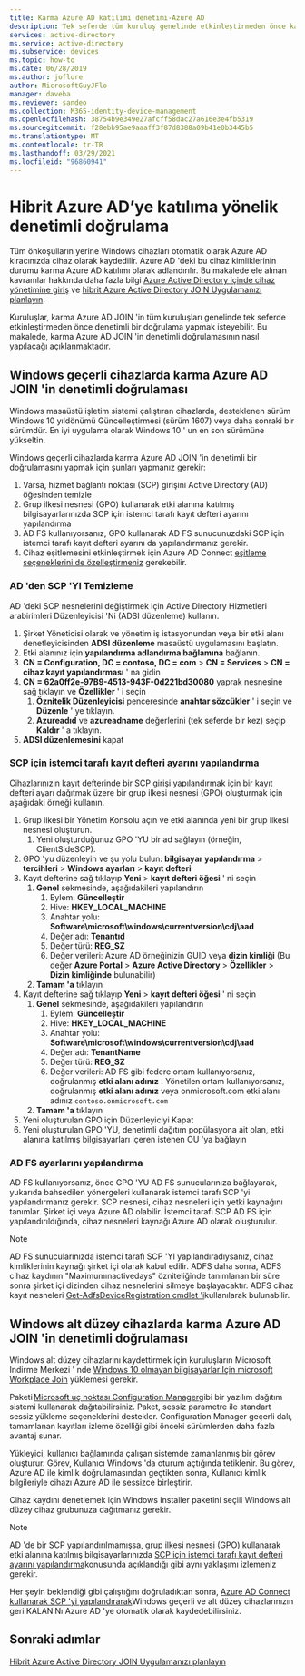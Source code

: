 ```yaml
---
title: Karma Azure AD katılımı denetimi-Azure AD
description: Tek seferde tüm kuruluş genelinde etkinleştirmeden önce karma Azure AD JOIN 'in denetimli bir doğrulamasını yapmayı öğrenin
services: active-directory
ms.service: active-directory
ms.subservice: devices
ms.topic: how-to
ms.date: 06/28/2019
ms.author: joflore
author: MicrosoftGuyJFlo
manager: daveba
ms.reviewer: sandeo
ms.collection: M365-identity-device-management
ms.openlocfilehash: 38754b9e349e27afcff58dac27a616e3e4fb5319
ms.sourcegitcommit: f28ebb95ae9aaaff3f87d8388a09b41e0b3445b5
ms.translationtype: MT
ms.contentlocale: tr-TR
ms.lasthandoff: 03/29/2021
ms.locfileid: "96860941"
---
```

# <a name="controlled-validation-of-hybrid-azure-ad-join"></a>Hibrit Azure AD’ye katılıma yönelik denetimli doğrulama

Tüm önkoşulların yerine Windows cihazları otomatik olarak Azure AD kiracınızda cihaz olarak kaydedilir. Azure AD 'deki bu cihaz kimliklerinin durumu karma Azure AD katılımı olarak adlandırılır. Bu makalede ele alınan kavramlar hakkında daha fazla bilgi [Azure Active Directory içinde cihaz yönetimine giriş](overview.md) ve [hibrit Azure Active Directory JOIN Uygulamanızı planlayın](hybrid-azuread-join-plan.md).

Kuruluşlar, karma Azure AD JOIN 'in tüm kuruluşları genelinde tek seferde etkinleştirmeden önce denetimli bir doğrulama yapmak isteyebilir. Bu makalede, karma Azure AD JOIN 'in denetimli doğrulamasının nasıl yapılacağı açıklanmaktadır.

## <a name="controlled-validation-of-hybrid-azure-ad-join-on-windows-current-devices"></a>Windows geçerli cihazlarda karma Azure AD JOIN 'in denetimli doğrulaması

Windows masaüstü işletim sistemi çalıştıran cihazlarda, desteklenen sürüm Windows 10 yıldönümü Güncelleştirmesi (sürüm 1607) veya daha sonraki bir sürümdür. En iyi uygulama olarak Windows 10 ' un en son sürümüne yükseltin.

Windows geçerli cihazlarda karma Azure AD JOIN 'in denetimli bir doğrulamasını yapmak için şunları yapmanız gerekir:

1. Varsa, hizmet bağlantı noktası (SCP) girişini Active Directory (AD) öğesinden temizle
1. Grup ilkesi nesnesi (GPO) kullanarak etki alanına katılmış bilgisayarlarınızda SCP için istemci tarafı kayıt defteri ayarını yapılandırma
1. AD FS kullanıyorsanız, GPO kullanarak AD FS sunucunuzdaki SCP için istemci tarafı kayıt defteri ayarını da yapılandırmanız gerekir.  
1. Cihaz eşitlemesini etkinleştirmek için Azure AD Connect [eşitleme seçeneklerini de özelleştirmeniz](../hybrid/how-to-connect-post-installation.md#additional-tasks-available-in-azure-ad-connect) gerekebilir. 


### <a name="clear-the-scp-from-ad"></a>AD 'den SCP 'YI Temizleme

AD 'deki SCP nesnelerini değiştirmek için Active Directory Hizmetleri arabirimleri Düzenleyicisi 'Ni (ADSI düzenleme) kullanın.

1. Şirket Yöneticisi olarak ve yönetim iş istasyonundan veya bir etki alanı denetleyicisinden **ADSI düzenleme** masaüstü uygulamasını başlatın.
1. Etki alanınız için **yapılandırma adlandırma bağlamına** bağlanın.
1. **CN = Configuration, DC = contoso, DC = com**  >  **CN = Services**  >  **CN = cihaz kayıt yapılandırması** ' na gidin
1. **CN = 62a0ff2e-97B9-4513-943F-0d221bd30080** yaprak nesnesine sağ tıklayın ve **Özellikler** ' i seçin
   1. **Öznitelik Düzenleyicisi** penceresinde **anahtar sözcükler** ' i seçin ve **Düzenle** ' ye tıklayın.
   1. **Azureadıd** ve **azureadname** değerlerini (tek seferde bir kez) seçip **Kaldır** ' a tıklayın.
1. **ADSI düzenlemesini** kapat


### <a name="configure-client-side-registry-setting-for-scp"></a>SCP için istemci tarafı kayıt defteri ayarını yapılandırma

Cihazlarınızın kayıt defterinde bir SCP girişi yapılandırmak için bir kayıt defteri ayarı dağıtmak üzere bir grup ilkesi nesnesi (GPO) oluşturmak için aşağıdaki örneği kullanın.

1. Grup ilkesi bir Yönetim Konsolu açın ve etki alanında yeni bir grup ilkesi nesnesi oluşturun.
   1. Yeni oluşturduğunuz GPO 'YU bir ad sağlayın (örneğin, ClientSideSCP).
1. GPO 'yu düzenleyin ve şu yolu bulun: **bilgisayar yapılandırma**  >  **tercihleri**  >  **Windows ayarları**  >  **kayıt defteri**
1. Kayıt defterine sağ tıklayıp **Yeni**  >  **kayıt defteri öğesi** ' ni seçin
   1. **Genel** sekmesinde, aşağıdakileri yapılandırın
      1. Eylem: **Güncelleştir**
      1. Hive: **HKEY_LOCAL_MACHINE**
      1. Anahtar yolu: **Software\microsoft\windows\currentversion\cdj\aad**
      1. Değer adı: **Tenantıd**
      1. Değer türü: **REG_SZ**
      1. Değer verileri: Azure AD örneğinizin GUID veya **dizin kimliği** (Bu değer **Azure Portal**  >  **Azure Active Directory**  >  **Özellikler**  >  **Dizin kimliğinde** bulunabilir)
   1. **Tamam 'a** tıklayın
1. Kayıt defterine sağ tıklayıp **Yeni**  >  **kayıt defteri öğesi** ' ni seçin
   1. **Genel** sekmesinde, aşağıdakileri yapılandırın
      1. Eylem: **Güncelleştir**
      1. Hive: **HKEY_LOCAL_MACHINE**
      1. Anahtar yolu: **Software\microsoft\windows\currentversion\cdj\aad**
      1. Değer adı: **TenantName**
      1. Değer türü: **REG_SZ**
      1. Değer verileri: AD FS gibi federe ortam kullanıyorsanız, doğrulanmış **etki alanı adınız** . Yönetilen ortam kullanıyorsanız, doğrulanmış **etki alanı adınız** veya onmicrosoft.com etki alanı adınız `contoso.onmicrosoft.com`
   1. **Tamam 'a** tıklayın
1. Yeni oluşturulan GPO için Düzenleyiciyi Kapat
1. Yeni oluşturulan GPO 'YU, denetimli dağıtım popülasyona ait olan, etki alanına katılmış bilgisayarları içeren istenen OU 'ya bağlayın

### <a name="configure-ad-fs-settings"></a>AD FS ayarlarını yapılandırma

AD FS kullanıyorsanız, önce GPO 'YU AD FS sunucularınıza bağlayarak, yukarıda bahsedilen yönergeleri kullanarak istemci tarafı SCP 'yi yapılandırmanız gerekir. SCP nesnesi, cihaz nesneleri için yetki kaynağını tanımlar. Şirket içi veya Azure AD olabilir. İstemci tarafı SCP AD FS için yapılandırıldığında, cihaz nesneleri kaynağı Azure AD olarak oluşturulur.

> [!NOTE]
> AD FS sunucularınızda istemci tarafı SCP 'YI yapılandıradıysanız, cihaz kimliklerinin kaynağı şirket içi olarak kabul edilir. ADFS daha sonra, ADFS cihaz kaydının "Maximumınactivedays" özniteliğinde tanımlanan bir süre sonra şirket içi dizinden cihaz nesnelerini silmeye başlayacaktır. ADFS cihaz kayıt nesneleri [Get-AdfsDeviceRegistration cmdlet 'i](/powershell/module/adfs/get-adfsdeviceregistration)kullanılarak bulunabilir.

## <a name="controlled-validation-of-hybrid-azure-ad-join-on-windows-down-level-devices"></a>Windows alt düzey cihazlarda karma Azure AD JOIN 'in denetimli doğrulaması

Windows alt düzey cihazlarını kaydettirmek için kuruluşların Microsoft Indirme Merkezi ' nde [Windows 10 olmayan bilgisayarlar Için microsoft Workplace Join](https://www.microsoft.com/download/details.aspx?id=53554) yüklemesi gerekir.

Paketi [Microsoft uç noktası Configuration Manager](/configmgr/)gibi bir yazılım dağıtım sistemi kullanarak dağıtabilirsiniz. Paket, sessiz parametre ile standart sessiz yükleme seçeneklerini destekler. Configuration Manager geçerli dalı, tamamlanan kayıtları izleme özelliği gibi önceki sürümlerden daha fazla avantaj sunar.

Yükleyici, kullanıcı bağlamında çalışan sistemde zamanlanmış bir görev oluşturur. Görev, Kullanıcı Windows 'da oturum açtığında tetiklenir. Bu görev, Azure AD ile kimlik doğrulamasından geçtikten sonra, Kullanıcı kimlik bilgileriyle cihazı Azure AD ile sessizce birleştirir.

Cihaz kaydını denetlemek için Windows Installer paketini seçili Windows alt düzey cihaz grubunuza dağıtmanız gerekir.

> [!NOTE]
> AD 'de bir SCP yapılandırılmamışsa, grup ilkesi nesnesi (GPO) kullanarak etki alanına katılmış bilgisayarlarınızda [SCP için istemci tarafı kayıt defteri ayarını yapılandırma](#configure-client-side-registry-setting-for-scp)konusunda açıklandığı gibi aynı yaklaşımı izlemeniz gerekir.


Her şeyin beklendiği gibi çalıştığını doğruladıktan sonra, [Azure AD Connect kullanarak SCP 'yi yapılandırarak](hybrid-azuread-join-managed-domains.md#configure-hybrid-azure-ad-join)Windows geçerli ve alt düzey cihazlarınızın geri KALANıNı Azure AD 'ye otomatik olarak kaydedebilirsiniz.

## <a name="next-steps"></a>Sonraki adımlar

[Hibrit Azure Active Directory JOIN Uygulamanızı planlayın](hybrid-azuread-join-plan.md)
